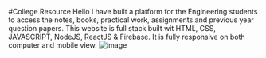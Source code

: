 #College Resource
Hello 
I have built a platform for the Engineering students to access the notes, books, practical work, assignments and previous year question papers. 
This website is full stack built wit HTML, CSS, JAVASCRIPT, NodeJS, ReactJS & Firebase.
It is fully responsive on both computer and mobile view.
![image](https://user-images.githubusercontent.com/109684270/211119315-a9a77a90-60dc-4c3d-9d54-0de84e95ab4f.png)
